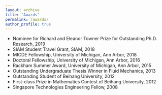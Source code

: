 ```yaml
---
layout: archive
title: "Awards"
permalink: /awards/
author_profile: true
---
```


* Nominee for Richard and Eleanor Towner Prize for Outstanding Ph.D. Research, 2019
* SIAM Student Travel Grant, SIAM, 2018
* MICDE Fellowship, University of Michigan, Ann Arbor, 2018
* Doctoral Fellowship, University of Michigan, Ann Arbor, 2016
* Rackham Summer Award, University of Michigan, Ann Arbor, 2015
* Outstanding Undergraduate Thesis Winner in Fluid Mechanics, 2013
* Outstanding Student of Beihang University, 2012
* First-class Prize in Mathematics Contest of Beihang University, 2012
* Singapore Technologies Engineering Fellow, 2008

